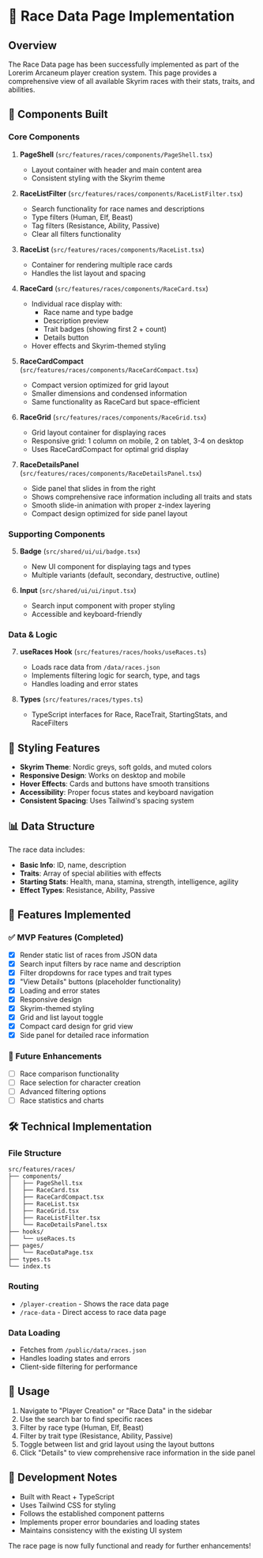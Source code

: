 # 🏹 Race Data Page Implementation

## Overview

The Race Data page has been successfully implemented as part of the Lorerim Arcaneum player creation system. This page provides a comprehensive view of all available Skyrim races with their stats, traits, and abilities.

## 🧱 Components Built

### Core Components

1. **PageShell** (`src/features/races/components/PageShell.tsx`)

   - Layout container with header and main content area
   - Consistent styling with the Skyrim theme

2. **RaceListFilter** (`src/features/races/components/RaceListFilter.tsx`)

   - Search functionality for race names and descriptions
   - Type filters (Human, Elf, Beast)
   - Tag filters (Resistance, Ability, Passive)
   - Clear all filters functionality

3. **RaceList** (`src/features/races/components/RaceList.tsx`)

   - Container for rendering multiple race cards
   - Handles the list layout and spacing

4. **RaceCard** (`src/features/races/components/RaceCard.tsx`)

   - Individual race display with:
     - Race name and type badge
     - Description preview
     - Trait badges (showing first 2 + count)
     - Details button
   - Hover effects and Skyrim-themed styling

5. **RaceCardCompact** (`src/features/races/components/RaceCardCompact.tsx`)

   - Compact version optimized for grid layout
   - Smaller dimensions and condensed information
   - Same functionality as RaceCard but space-efficient

6. **RaceGrid** (`src/features/races/components/RaceGrid.tsx`)

   - Grid layout container for displaying races
   - Responsive grid: 1 column on mobile, 2 on tablet, 3-4 on desktop
   - Uses RaceCardCompact for optimal grid display

7. **RaceDetailsPanel** (`src/features/races/components/RaceDetailsPanel.tsx`)
   - Side panel that slides in from the right
   - Shows comprehensive race information including all traits and stats
   - Smooth slide-in animation with proper z-index layering
   - Compact design optimized for side panel layout

### Supporting Components

5. **Badge** (`src/shared/ui/ui/badge.tsx`)

   - New UI component for displaying tags and types
   - Multiple variants (default, secondary, destructive, outline)

6. **Input** (`src/shared/ui/ui/input.tsx`)
   - Search input component with proper styling
   - Accessible and keyboard-friendly

### Data & Logic

7. **useRaces Hook** (`src/features/races/hooks/useRaces.ts`)

   - Loads race data from `/data/races.json`
   - Implements filtering logic for search, type, and tags
   - Handles loading and error states

8. **Types** (`src/features/races/types.ts`)
   - TypeScript interfaces for Race, RaceTrait, StartingStats, and RaceFilters

## 🎨 Styling Features

- **Skyrim Theme**: Nordic greys, soft golds, and muted colors
- **Responsive Design**: Works on desktop and mobile
- **Hover Effects**: Cards and buttons have smooth transitions
- **Accessibility**: Proper focus states and keyboard navigation
- **Consistent Spacing**: Uses Tailwind's spacing system

## 📊 Data Structure

The race data includes:

- **Basic Info**: ID, name, description
- **Traits**: Array of special abilities with effects
- **Starting Stats**: Health, mana, stamina, strength, intelligence, agility
- **Effect Types**: Resistance, Ability, Passive

## 🚀 Features Implemented

### ✅ MVP Features (Completed)

- [x] Render static list of races from JSON data
- [x] Search input filters by race name and description
- [x] Filter dropdowns for race types and trait types
- [x] "View Details" buttons (placeholder functionality)
- [x] Loading and error states
- [x] Responsive design
- [x] Skyrim-themed styling
- [x] Grid and list layout toggle
- [x] Compact card design for grid view
- [x] Side panel for detailed race information

### 🔄 Future Enhancements

- [ ] Race comparison functionality
- [ ] Race selection for character creation
- [ ] Advanced filtering options
- [ ] Race statistics and charts

## 🛠 Technical Implementation

### File Structure

```
src/features/races/
├── components/
│   ├── PageShell.tsx
│   ├── RaceCard.tsx
│   ├── RaceCardCompact.tsx
│   ├── RaceList.tsx
│   ├── RaceGrid.tsx
│   ├── RaceListFilter.tsx
│   └── RaceDetailsPanel.tsx
├── hooks/
│   └── useRaces.ts
├── pages/
│   └── RaceDataPage.tsx
├── types.ts
└── index.ts
```

### Routing

- `/player-creation` - Shows the race data page
- `/race-data` - Direct access to race data page

### Data Loading

- Fetches from `/public/data/races.json`
- Handles loading states and errors
- Client-side filtering for performance

## 🎯 Usage

1. Navigate to "Player Creation" or "Race Data" in the sidebar
2. Use the search bar to find specific races
3. Filter by race type (Human, Elf, Beast)
4. Filter by trait type (Resistance, Ability, Passive)
5. Toggle between list and grid layout using the layout buttons
6. Click "Details" to view comprehensive race information in the side panel

## 🔧 Development Notes

- Built with React + TypeScript
- Uses Tailwind CSS for styling
- Follows the established component patterns
- Implements proper error boundaries and loading states
- Maintains consistency with the existing UI system

The race page is now fully functional and ready for further enhancements!
